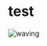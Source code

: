 # test
![waving](https://capsule-render.vercel.app/api?type=waving&height=200&text=Hello!✨%20&fontAlign=80&fontAlignY=40&color=gradient&animation=twinkling)
